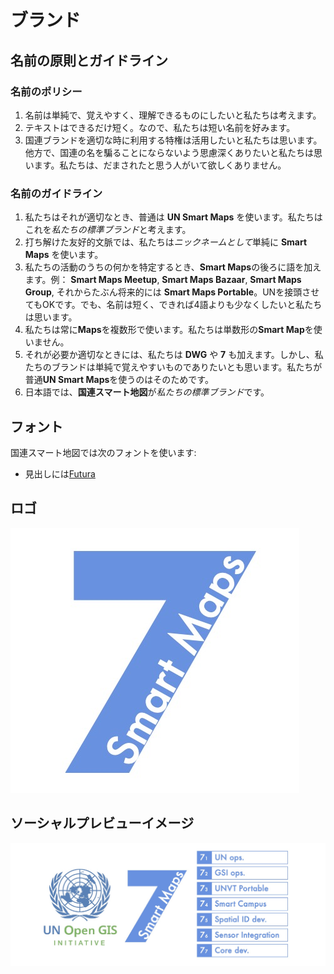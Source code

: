 # ブランド

## 名前の原則とガイドライン

### 名前のポリシー
1. 名前は単純で、覚えやすく、理解できるものにしたいと私たちは考えます。
2. テキストはできるだけ短く。なので、私たちは短い名前を好みます。
3. 国連ブランドを適切な時に利用する特権は活用したいと私たちは思います。他方で、国連の名を騙ることにならないよう思慮深くありたいと私たちは思います。私たちは、だまされたと思う人がいて欲しくありません。

### 名前のガイドライン
1. 私たちはそれが適切なとき、普通は **UN Smart Maps** を使います。私たちはこれを*私たちの標準ブランド*と考えます。 
2. 打ち解けた友好的文脈では、私たちは*ニックネームとして*単純に **Smart Maps** を使います。 
3. 私たちの活動のうちの何かを特定するとき、**Smart Maps**の後ろに語を加えます。例： **Smart Maps Meetup**, **Smart Maps Bazaar**, **Smart Maps Group**, それからたぶん将来的には **Smart Maps Portable**。UNを接頭させてもOKです。でも、名前は短く、できれば4語よりも少なくしたいと私たちは思います。
4. 私たちは常に**Maps**を複数形で使います。私たちは単数形の**Smart Map**を使いません。 
5. それが必要か適切なときには、私たちは **DWG** や **7** も加えます。しかし、私たちのブランドは単純で覚えやすいものでありたいとも思います。私たちが普通**UN Smart Maps**を使うのはそのためです。 
6. 日本語では、**国連スマート地図**が*私たちの標準ブランド*です。

## フォント
国連スマート地図では次のフォントを使います:
- 見出しには[Futura](https://fonts.adobe.com/fonts/futura-pt)

## ロゴ
![provisional logo 2](./media/dwg7-provisional-logo-2.jpg)

## ソーシャルプレビューイメージ
![social preview image 2](./media/dwg7-provisional-social-preview-image-2.jpg)
